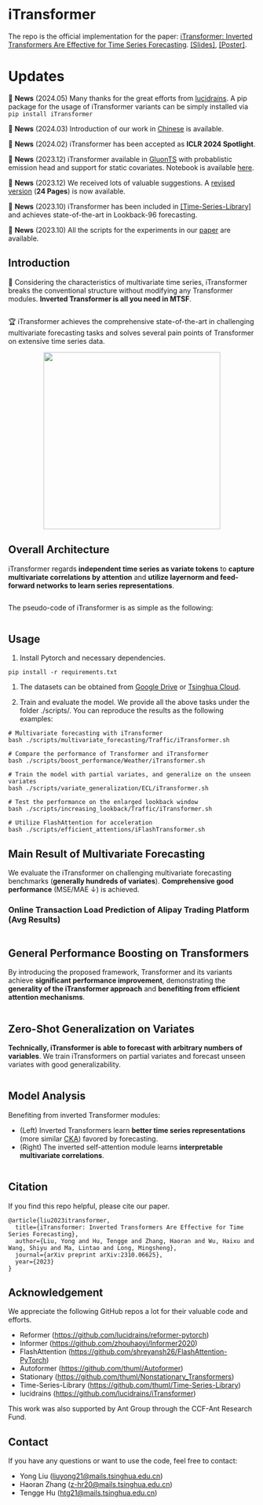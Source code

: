 # iTransformer

The repo is the official implementation for the paper: [iTransformer: Inverted Transformers Are Effective for Time Series Forecasting](https://arxiv.org/abs/2310.06625). [[Slides]](https://cloud.tsinghua.edu.cn/f/175ff98f7e2d44fbbe8e/), [[Poster]](https://cloud.tsinghua.edu.cn/f/36a2ae6c132d44c0bd8c/).


# Updates

:triangular_flag_on_post: **News** (2024.05) Many thanks for the great efforts from [lucidrains](https://github.com/lucidrains/iTransformer). A pip package for the usage of iTransformer variants can be simply installed via ```pip install iTransformer```

:triangular_flag_on_post: **News** (2024.03) Introduction of our work in [Chinese](https://mp.weixin.qq.com/s/-pvBnA1_NSloNxa6TYXTSg) is available.

:triangular_flag_on_post: **News** (2024.02) iTransformer has been accepted as **ICLR 2024 Spotlight**.

:triangular_flag_on_post: **News** (2023.12) iTransformer available in [GluonTS](https://github.com/awslabs/gluonts/pull/3017) with probablistic emission head and support for static covariates. Notebook is available [here](https://github.com/awslabs/gluonts/blob/dev/examples/iTransformer.ipynb).

:triangular_flag_on_post: **News** (2023.12) We received lots of valuable suggestions. A [revised version](https://arxiv.org/pdf/2310.06625v2.pdf) (**24 Pages**) is now available.

:triangular_flag_on_post: **News** (2023.10) iTransformer has been included in [[Time-Series-Library]](https://github.com/thuml/Time-Series-Library) and achieves state-of-the-art in Lookback-$96$ forecasting.

:triangular_flag_on_post: **News** (2023.10) All the scripts for the experiments in our [paper](https://arxiv.org/pdf/2310.06625.pdf) are available.


## Introduction

🌟 Considering the characteristics of multivariate time series, iTransformer breaks the conventional structure without modifying any Transformer modules. **Inverted Transformer is all you need in MTSF**.

<p align="center">
<img src="./figures/motivation.png"  alt="" align=center />
</p>

🏆 iTransformer achieves the comprehensive state-of-the-art in challenging multivariate forecasting tasks and solves several pain points of Transformer on extensive time series data.

<p align="center">
<img src="./figures/radar.png" height = "360" alt="" align=center />
</p>


## Overall Architecture

iTransformer regards **independent time series as variate tokens** to **capture multivariate correlations by attention** and **utilize layernorm and feed-forward networks to learn series representations**.

<p align="center">
<img src="./figures/architecture.png" alt="" align=center />
</p>

The pseudo-code of iTransformer is as simple as the following:

<p align="center">
<img src="./figures/algorithm.png" alt="" align=center />
</p>

## Usage 

1. Install Pytorch and necessary dependencies.

```
pip install -r requirements.txt
```

1. The datasets can be obtained from [Google Drive](https://drive.google.com/file/d/1l51QsKvQPcqILT3DwfjCgx8Dsg2rpjot/view?usp=drive_link) or [Tsinghua Cloud](https://cloud.tsinghua.edu.cn/f/2ea5ca3d621e4e5ba36a/).

2. Train and evaluate the model. We provide all the above tasks under the folder ./scripts/. You can reproduce the results as the following examples:

```
# Multivariate forecasting with iTransformer
bash ./scripts/multivariate_forecasting/Traffic/iTransformer.sh

# Compare the performance of Transformer and iTransformer
bash ./scripts/boost_performance/Weather/iTransformer.sh

# Train the model with partial variates, and generalize on the unseen variates
bash ./scripts/variate_generalization/ECL/iTransformer.sh

# Test the performance on the enlarged lookback window
bash ./scripts/increasing_lookback/Traffic/iTransformer.sh

# Utilize FlashAttention for acceleration
bash ./scripts/efficient_attentions/iFlashTransformer.sh
```

## Main Result of Multivariate Forecasting

We evaluate the iTransformer on challenging multivariate forecasting benchmarks (**generally hundreds of variates**). **Comprehensive good performance** (MSE/MAE $\downarrow$) is achieved.



### Online Transaction Load Prediction of Alipay Trading Platform (Avg Results) 

<p align="center">
<img src="./figures/main_results_alipay.png" alt="" align=center />
</p>

## General Performance Boosting on Transformers

By introducing the proposed framework, Transformer and its variants achieve **significant performance improvement**, demonstrating the **generality of the iTransformer approach** and **benefiting from efficient attention mechanisms**.

<p align="center">
<img src="./figures/boosting.png" alt="" align=center />
</p>

## Zero-Shot Generalization on Variates

**Technically, iTransformer is able to forecast with arbitrary numbers of variables**. We train iTransformers on partial variates and forecast unseen variates with good generalizability.

<p align="center">
<img src="./figures/generability.png" alt="" align=center />
</p>

## Model Analysis

Benefiting from inverted Transformer modules: 

- (Left) Inverted Transformers learn **better time series representations** (more similar [CKA](https://github.com/jayroxis/CKA-similarity)) favored by forecasting.
- (Right) The inverted self-attention module learns **interpretable multivariate correlations**.

<p align="center">
<img src="./figures/analysis.png" alt="" align=center />
</p>

## Citation

If you find this repo helpful, please cite our paper. 

```
@article{liu2023itransformer,
  title={iTransformer: Inverted Transformers Are Effective for Time Series Forecasting},
  author={Liu, Yong and Hu, Tengge and Zhang, Haoran and Wu, Haixu and Wang, Shiyu and Ma, Lintao and Long, Mingsheng},
  journal={arXiv preprint arXiv:2310.06625},
  year={2023}
}
```

## Acknowledgement

We appreciate the following GitHub repos a lot for their valuable code and efforts.
- Reformer (https://github.com/lucidrains/reformer-pytorch)
- Informer (https://github.com/zhouhaoyi/Informer2020)
- FlashAttention (https://github.com/shreyansh26/FlashAttention-PyTorch)
- Autoformer (https://github.com/thuml/Autoformer)
- Stationary (https://github.com/thuml/Nonstationary_Transformers)
- Time-Series-Library (https://github.com/thuml/Time-Series-Library)
- lucidrains (https://github.com/lucidrains/iTransformer)

This work was also supported by Ant Group through the CCF-Ant Research Fund. 

## Contact

If you have any questions or want to use the code, feel free to contact:
* Yong Liu (liuyong21@mails.tsinghua.edu.cn)
* Haoran Zhang (z-hr20@mails.tsinghua.edu.cn)
* Tengge Hu (htg21@mails.tsinghua.edu.cn)
